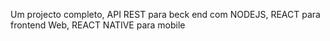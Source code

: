 Um projecto completo, API REST para beck end com NODEJS, REACT para frontend Web, REACT NATIVE para mobile  